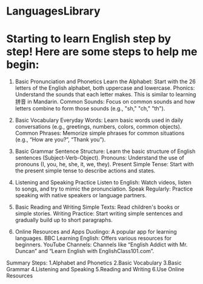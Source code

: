 # LanguagesLibrary

# Starting to learn English step by step! Here are some steps to help me begin:

1. Basic Pronunciation and Phonetics
Learn the Alphabet: Start with the 26 letters of the English alphabet, both uppercase and lowercase.
Phonics: Understand the sounds that each letter makes. This is similar to learning 拼音 in Mandarin.
Common Sounds: Focus on common sounds and how letters combine to form those sounds (e.g., "sh," "ch," "th").

2. Basic Vocabulary
Everyday Words: Learn basic words used in daily conversations (e.g., greetings, numbers, colors, common objects).
Common Phrases: Memorize simple phrases for common situations (e.g., “How are you?”, “Thank you”).

3. Basic Grammar
Sentence Structure: Learn the basic structure of English sentences (Subject-Verb-Object).
Pronouns: Understand the use of pronouns (I, you, he, she, it, we, they).
Present Simple Tense: Start with the present simple tense to describe actions and states.

4. Listening and Speaking Practice
Listen to English: Watch videos, listen to songs, and try to mimic the pronunciation.
Speak Regularly: Practice speaking with native speakers or language partners.

5. Basic Reading and Writing
Simple Texts: Read children's books or simple stories.
Writing Practice: Start writing simple sentences and gradually build up to short paragraphs.

6. Online Resources and Apps
Duolingo: A popular app for learning languages.
BBC Learning English: Offers various resources for beginners.
YouTube Channels: Channels like “English Addict with Mr. Duncan” and “Learn English with EnglishClass101.com”.

Summary Steps:
1.Alphabet and Phonetics
2.Basic Vocabulary
3.Basic Grammar
4.Listening and Speaking
5.Reading and Writing
6.Use Online Resources
